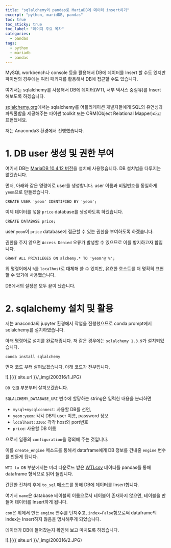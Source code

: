 ```yaml
---
title: "sqlalchemy와 pandas로 MariaDB에 데이터 insert하기"
excerpt: "python, maridDB, pandas"
toc: true
toc_sticky: true
toc_label: "페이지 주요 목차"
categories:
  - pandas
tags:
  - python
  - mariadb
  - pandas
---
```


MySQL workbench나 console 등을 활용해서 DB에 데이터를 Insert 할 수도 있지만 파이썬의 경우에는 여러 패키지를 활용해서 DB에 접근할 수도 있습니다.  

여기서는 sqlalchemy를 사용해서 DB에 데이터(WTI, 서부 텍사스 중질유)를 Insert 해보도록 하겠습니다. 

[sqlalchemy.org](sqlalchemy.org)에서는 sqlalchemy를 어플리케이션 개발자들에게 SQL의 유연성과 파워풀함을 제공해주는 파이썬 toolkit 또는 ORM(Object Relational Mapper)라고 표현했네요. 

저는 Anaconda3 환경에서 진행했습니다.

# 1. DB user 생성 및 권한 부여

여기서 DB는 [MariaDB 10.4.12 버전](https://downloads.mariadb.org/)을 설치해 사용했습니다. DB 설치법을 다루지는 않겠습니다.  

먼저,  아래와 같은 명령어로 user를 생성합니다. user 이름과 비밀번호를  동일하게 `yeom`으로 만들겠습니다. 

```
CREATE USER 'yeom' IDENTIFIED BY 'yeom';
```

 이제 데이터를 넣을  `price` database를 생성하도록 하겠습니다.

```
CREATE DATABASE price;
```

user `yeom`이 `price`  database에 접근할 수 있는 권한을 부여하도록 하겠습니다. 

권한을 주지 않으면 `Access Denied` 오류가 발생할 수 있으므로 이를 방지하고자 함입니다.

```
GRANT ALL PRIVILEGES ON alchemy.* TO 'yeom'@'%';
```

위 명령어에서 `%`를 `localhost`로 대체해 쓸 수 있지만,  유효한 호스트를 더 명확히 표현할 수 있기에 사용했습니다.  

DB에서의 설정은 모두 끝이 났습니다.



# 2. sqlalchemy 설치 및 활용

저는 anaconda의 jupyter 환경에서 작업을 진행했으므로 conda prompt에서 sqlalchemy를 설치하였습니다. 

아래 명령어로 설치를 완료해줍니다. 저 같은 경우에는 `sqlalchemy 1.3.9`가 설치되었습니다.

```console
conda install sqlalchemy
```

 먼저 코드 부터 살펴보겠습니다. 아래 코드가 전부입니다.

![.]({{ site.url }}/_img/200316/1.JPG)

 `DB 연결` 부분부터 살펴보겠습니다. 

`SQLALCHEMY_DATABASE_URI` 변수에 할당하는 string은 입력한 내용을 분리하면 

- `mysql+mysqlconnect`: 사용할 DB를 선언, 
- `yeom:yeom`: 각각 DB의 user 이름, password 정보
-  `localhost:3306`: 각각 host와 port번호
-  `price`: 사용할 DB 이름

으로서 일종의 `configuration`을 정의해 주는 것입니다. 

이를 `create_engine` 메소드를 통해서 dataframe에게 DB 정보를 건내줄 `engine` 변수를 만들게 됩니다. 

 `WTI to DB` 부분에서는 미리 다운로드 받은 [WTI.csv](https://fred.stlouisfed.org/series/DCOILWTICO) 데이터를 pandas를 통해 dataframe 형식으로 읽어 들입니다. 

간단한 전처리 후에 `to_sql` 메소드를 통해 DB에 데이터를 Insert합니다. 

여기서 `name`은 database 테이블의 이름으로서 테이블이 존재하지 않으면, 테이블을 만들어 데이터를 Insert하게 됩니다. 

`con`은 위에서 만든 `engine` 변수를 던져주고, `index=False`함으로써 dataframe의 index는 Insert하지 않음을 명시해주게 되었습니다.



 데이터가 DB에 들어갔는지 확인해 보고 마치도록 하겠습니다.

![.]({{ site.url }}/_img/200316/2.JPG)

